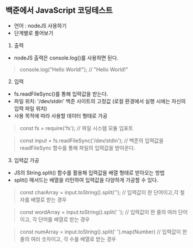 ## 백준에서 JavaScript 코딩테스트

 - 언어 : nodeJS 사용하기
 - 단계별로 풀어보기


1. 출력

  - nodeJS 출력은 console.log()를 사용하면 된다.

   > console.log("Hello World!");
   // "Hello World!" 


2. 입력
 
  - fs.readFileSync()를 통해 입력값을 받는다.
  - 파일 위치: '/dev/stdin' 백준 사이트의 고정값
    (로컬 환경에서 실행 시에는 자신의 입력 파일 위치)
  - 사용 목적에 따라 사용할 데이터 형태로 가공

   > const fs = require('fs');
   // 파일 시스템 모듈 임포트

   > const input = fs.readFileSync('/dev/stdin');
   // 백준의 입력값을 readFileSync 함수를 통해 파일의 입력값을 받아온다.
   

3. 입력값 가공

  - JS의 String.split() 함수를 활용해 입력값을 배열 형태로 받아오는 방법
  - split() 매서드는 배열을 리턴하여 입력값을 다양하게 가공할 수 있다.

   > const charArray = input.toString().split('');
   // 입력값이 한 단어이고,각 철자를 배열로 받는 경우

   > const wordArray = input.toString().split(' ');
   // 입력값이 한 줄의 여러 단어이고, 각 단어를 배열로 받는 경우

   > const numArray = input.toString().split(' ').map(Number)
   // 입력값이 한 줄의 여러 숫자이고, 각 수를 배열로 받는 경우
